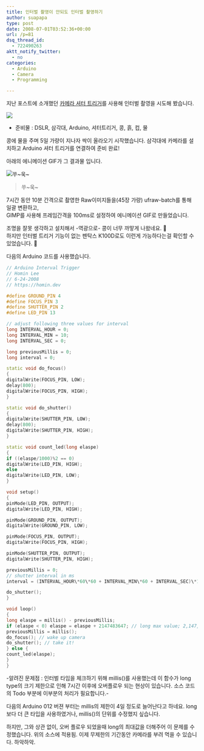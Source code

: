 ```yaml
---
title: 인터벌 촬영이 안되도 인터벌 촬영하기
author: suapapa
type: post
date: 2008-07-01T03:52:36+00:00
url: /p=81
dsq_thread_id:
  - 722490263
aktt_notify_twitter:
  - no
categories:
  - Arduino
  - Camera
  - Programming

---
```

지난 포스트에 소개했던 [카메라 셔터 트리거](https://homin.dev/blog/p=269)를 사용해 인터벌 촬영을 시도해 봤습니다.

![](https://homin.dev/asset/blog/2008/07/bean_seeded.jpg)

- 준비물 : DSLR, 삼각대, Arduino, 셔터트리거, 콩, 흙, 컵, 물

콩에 물을 주며 5일 가량이 지나자 싹이 올라오기 시작했습니다. 삼각대에 카메라를 설치하고 Arduino 셔터 트리거를 연결하여 준비 완료!  


  
아래의 에니메이션 GIF가 그 결과물 입니다.

![쑤~욱~](https://homin.dev/asset/blog/2008/07/bean_poping.gif)

> 쑤~욱~

7시간 동안 10분 간격으로 촬영한 Raw이미지들을(45장 가량) ufraw-batch를 통해 일괄 변환하고,  
GIMP를 사용해 프레임간격을 100ms로 설정하여 에니메이션 GIF로 만들었습니다.

조명을 잘못 생각하고 설치해서 -역광으로- 콩이 너무 까맣게 나왔네요. 🙁  
하지만 인터벌 트리거 기능이 없는 펜탁스 K100D로도 이런게 가능하다는걸 확인할 수 있었습니다. 🙂

다음의 Arduino 코드를 사용했습니다.

```cpp
// Arduino Interval Trigger  
// Homin Lee  
// 6-24-2008  
// https://homin.dev

#define GROUND_PIN 4  
#define FOCUS_PIN 3  
#define SHUTTER_PIN 2  
#define LED_PIN 13

// adjust following three values for interval  
long INTERVAL_HOUR = 0;  
long INTERVAL_MIN = 10;  
long INTERVAL_SEC = 0;

long previousMillis = 0;  
long interval = 0;

static void do_focus()
{  
digitalWrite(FOCUS_PIN, LOW);  
delay(800);  
digitalWrite(FOCUS_PIN, HIGH);  
}

static void do_shutter()
{  
digitalWrite(SHUTTER_PIN, LOW);  
delay(800);  
digitalWrite(SHUTTER_PIN, HIGH);  
}

static void count_led(long elaspe)
{  
if ((elaspe/1000)%2 == 0)
digitalWrite(LED_PIN, HIGH);  
else  
digitalWrite(LED_PIN, LOW);  
}

void setup()
{  
pinMode(LED_PIN, OUTPUT);  
digitalWrite(LED_PIN, HIGH);

pinMode(GROUND_PIN, OUTPUT);  
digitalWrite(GROUND_PIN, LOW);

pinMode(FOCUS_PIN, OUTPUT);  
digitalWrite(FOCUS_PIN, HIGH);

pinMode(SHUTTER_PIN, OUTPUT);  
digitalWrite(SHUTTER_PIN, HIGH);

previousMillis = 0;  
// shutter interval in ms  
interval = (INTERVAL_HOUR\*60\*60 + INTERVAL_MIN\*60 + INTERVAL_SEC)\*1000;

do_shutter();  
}

void loop()
{  
long elaspe = millis() - previousMillis;  
if (elaspe < 0) elaspe = elaspe + 2147483647; // long max value; 2,147,483,647 if (elaspe >= interval) {  
previousMillis = millis();  
do_focus(); // wake up camera  
do_shutter(); // take it!  
} else {  
count_led(elaspe);  
}  
}
```

-알려진 문제점 : 인터벌 타임을 체크하기 위해 millis()를 사용했는데 이 함수가 long type의 크기 제한으로 인해 7시간 이후에 오버플로우 되는 현상이 있습니다. 소스 코드의 Todo 부분에 이부분의 처리가 필요합니다.-

다음의 Arduino 012 버젼 부터는 millis의 제한이 4일 정도로 늘어난다고 하네요. long 보다 더 큰 타입을 사용하였거나, millis()의 단위를 수정했지 싶습니다.

하지만, 그와 상관 없이, 오버 플로우 되었을때 long의 최대값을 더해주어 이 문제를 수정했습니다. 위의 소스에 적용됨. 이제 무제한의 기간동안 카메라를 부려 먹을 수 있습니다. 하악하악.